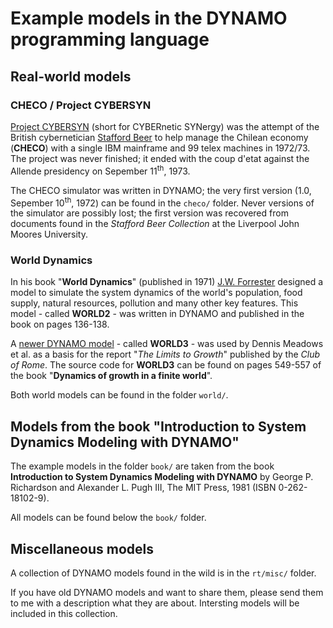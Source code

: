 
# Example models in the DYNAMO programming language

## Real-world models

### CHECO / Project CYBERSYN

[Project CYBERSYN](https://en.wikipedia.org/wiki/Project_Cybersyn) (short for
CYBERnetic SYNergy) was the attempt of the British cybernetician
[Stafford Beer](https://en.wikipedia.org/wiki/Stafford_Beer) to help manage
the Chilean economy (**CHECO**) with a single IBM mainframe and 99 telex machines
in 1972/73. The project was never finished; it ended with the coup d'etat
against the Allende presidency on Sepember 11<sup>th</sup>, 1973.

The CHECO simulator was written in DYNAMO; the very first version (1.0,
Sepember 10<sup>th</sup>, 1972) can be found in the `checo/` folder.
Never versions of the simulator are possibly lost; the first version was
recovered from documents found in the _Stafford Beer Collection_ at the
Liverpool John Moores University.

### World Dynamics

In his book "**World Dynamics**" (published in 1971)
[J.W. Forrester](https://en.wikipedia.org/wiki/Jay_Wright_Forrester)
designed a model to simulate the system dynamics of the world's population,
food supply, natural resources, pollution and many other key features. This
model - called **WORLD2** - was written in DYNAMO and published in the book
on pages 136-138.

A [newer DYNAMO model](https://en.wikipedia.org/wiki/World3) - called
**WORLD3** - was used by Dennis Meadows et al. as a basis for the report
"_The Limits to Growth_" published by the _Club of Rome_. The source code for
**WORLD3** can be found on pages 549-557 of the book "**Dynamics of growth in
a finite world**".

Both world models can be found in the folder `world/`.

## Models from the book "Introduction to System Dynamics Modeling with DYNAMO"

The example models in the folder `book/` are taken from the book
**Introduction to System Dynamics Modeling with DYNAMO** by George P.
Richardson and Alexander L. Pugh III, The MIT Press, 1981 (ISBN
0-262-18102-9).

All models can be found below the `book/` folder.

## Miscellaneous models

A collection of DYNAMO models found in the wild is in the `rt/misc/` folder.

If you have old DYNAMO models and want to share them, please send them to me
with a description what they are about. Intersting models will be included in
this collection.
